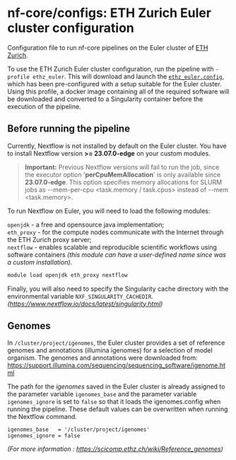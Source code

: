 # nf-core/configs: ETH Zurich Euler cluster configuration

Configuration file to run nf-core pipelines on the Euler cluster of [ETH Zurich](https://ethz.ch/).

To use the ETH Zurich Euler cluster configuration, run the pipeline with `-profile ethz_euler`. This will download and launch the [`ethz_euler.config`](../conf/ethz_euler.config), which has been pre-configured with a setup suitable for the Euler cluster. Using this profile, a docker image containing all of the required software will be downloaded and converted to a Singularity container before the execution of the pipeline.

## Before running the pipeline

Currently, Nextflow is not installed by default on the Euler cluster. You have to install Nextflow version **>= 23.07.0-edge** on your custom modules.

> **Important:** Previous Nextflow versions will fail to run the job, since the executor option '**perCpuMemAllocation**' is only available since **23.07.0-edge**. This option specifies memory allocations for SLURM jobs as --mem-per-cpu <task.memory / task.cpus> instead of --mem <task.memory>.


To run Nextflow on Euler, you will need to load the following modules:

```openjdk``` - a free and opensource java implementation; <br />
```eth_proxy``` - for the compute nodes communicate with the Internet through the ETH Zurich proxy server;<br />
```nextflow``` - enables scalable and reproducible scientific workflows using software containers *(this module can have a user-defined name since was a custom installation)*.

```bash
module load openjdk eth_proxy nextflow
```

Finally, you will also need to specify the Singularity cache directory with the environmental variable ```NXF_SINGULARITY_CACHEDIR```. *(https://www.nextflow.io/docs/latest/singularity.html)*

## Genomes
In ```/cluster/project/igenomes```, the Euler cluster provides a set of reference genomes and annotations (illumina igenomes) for a selection of model organism. The genomes and annotations were downloaded from: https://support.illumina.com/sequencing/sequencing_software/igenome.html 

The path for the *igenomes* saved in the Euler cluster is already assigned to the parameter variable ```igenomes_base``` and the parameter variable ```igenomes_ignore``` is set to ```false``` so that it loads the igenomes.config when running the pipeline. These default values can be overwritten when running the Nextflow command.
```
igenomes_base   = '/cluster/project/igenomes'
igenomes_ignore = false
```

*(For more information : https://scicomp.ethz.ch/wiki/Reference_genomes)*